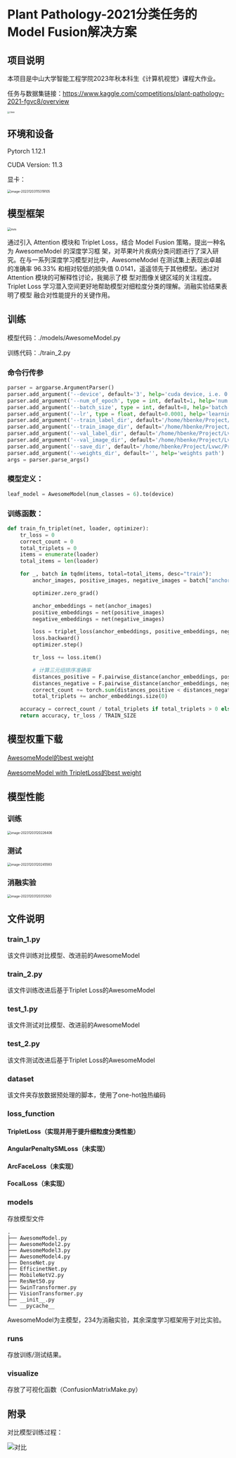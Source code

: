 # Plant Pathology-2021分类任务的Model Fusion解决方案

## 项目说明

本项目是中山大学智能工程学院2023年秋本科生《计算机视觉》课程大作业。

任务与数据集链接：https://www.kaggle.com/competitions/plant-pathology-2021-fgvc8/overview

<img src="./assets/class.png" alt="class" style="zoom: 33%;" />

## 环境和设备

Pytorch 1.12.1

CUDA Version: 11.3

显卡：

<img src="./assets/image-20231203115319105.png" alt="image-20231203115319105" style="zoom:50%;" />

## 模型框架

<img src="./assets/mm.png" alt="mm" style="zoom:50%;" />

通过引入 Attention 模块和 Triplet Loss，结合 Model Fusion 策略，提出一种名为 AwesomeModel 的深度学习框 架，对苹果叶片疾病分类问题进行了深入研究。在与一系列深度学习模型对比中，AwesomeModel 在测试集上表现出卓越 的准确率 96.33% 和相对较低的损失值 0.0141，遥遥领先于其他模型。通过对 Attention 模块的可解释性讨论，我揭示了模 型对图像关键区域的关注程度。Triplet Loss 学习潜入空间更好地帮助模型对细粒度分类的理解。消融实验结果表明了模型 融合对性能提升的关键作用。

## 训练

模型代码：./models/AwesomeModel.py

训练代码：./train_2.py

### 命令行传参

```python
parser = argparse.ArgumentParser()
parser.add_argument('--device', default='3', help='cuda device, i.e. 0 or 0,1,2,3 or cpu')
parser.add_argument('--num_of_epoch', type = int, default=1, help='num of epoch')
parser.add_argument('--batch_size', type = int, default=8, help='batch size')
parser.add_argument('--lr', type = float, default=0.0001, help='learning rate')
parser.add_argument('--train_label_dir', default='/home/hbenke/Project/Lvwc/Project/cv/leaf_disease_classifier/dataset/train.csv', help='train label dir')
parser.add_argument('--train_image_dir', default='/home/hbenke/Project/Lvwc/Project/Data/leaf_disease/train/images/', help='train image dir')
parser.add_argument('--val_label_dir', default='/home/hbenke/Project/Lvwc/Project/cv/leaf_disease_classifier/dataset/val.csv', help='val label dir')
parser.add_argument('--val_image_dir', default='/home/hbenke/Project/Lvwc/Project/Data/leaf_disease/val/images/', help='val image dir')
parser.add_argument('--save_dir', default='/home/hbenke/Project/Lvwc/Project/cv/leaf_disease_classifier/runs/train_result/exp12/', help='save dir')
parser.add_argument('--weights_dir', default='', help='weights path')
args = parser.parse_args()
```

### 模型定义：

```python
leaf_model = AwesomeModel(num_classes = 6).to(device)
```

### 训练函数：

```python
def train_fn_triplet(net, loader, optimizer):
    tr_loss = 0
    correct_count = 0
    total_triplets = 0
    items = enumerate(loader)
    total_items = len(loader)

    for _, batch in tqdm(items, total=total_items, desc="train"):
        anchor_images, positive_images, negative_images = batch["anchor"].to(device), batch["positive"].to(device), batch["negative"].to(device)

        optimizer.zero_grad()

        anchor_embeddings = net(anchor_images)
        positive_embeddings = net(positive_images)
        negative_embeddings = net(negative_images)

        loss = triplet_loss(anchor_embeddings, positive_embeddings, negative_embeddings)
        loss.backward()
        optimizer.step()

        tr_loss += loss.item()

        # 计算三元组排序准确率
        distances_positive = F.pairwise_distance(anchor_embeddings, positive_embeddings)
        distances_negative = F.pairwise_distance(anchor_embeddings, negative_embeddings)
        correct_count += torch.sum(distances_positive < distances_negative).item()
        total_triplets += anchor_embeddings.size(0)

    accuracy = correct_count / total_triplets if total_triplets > 0 else 0
    return accuracy, tr_loss / TRAIN_SIZE
```

## 模型权重下载

[AwesomeModel的best weight](https://drive.google.com/file/d/1srK5_hd1-_BRrs7tfYJtoJ5-krvapswq/view?usp=share_link)

[AwesomeModel with TripletLoss的best weight](https://drive.google.com/file/d/1Osx6j6y2x_0VEjTxgYSSn0-Umgq4Lhcu/view?usp=share_link)

## 模型性能

### 训练

<img src="./assets/image-20231203120226406.png" alt="image-20231203120226406" style="zoom:50%;" />

### 测试

<img src="./assets/image-20231203120245583.png" alt="image-20231203120245583" style="zoom:50%;" />

### 消融实验

<img src="./assets/image-20231203120312500.png" alt="image-20231203120312500" style="zoom:50%;" />

## 文件说明

### train_1.py

该文件训练对比模型、改进前的AwesomeModel

### train_2.py

该文件训练改进后基于Triplet Loss的AwesomeModel

### test_1.py

该文件测试对比模型、改进前的AwesomeModel

### test_2.py

该文件测试改进后基于Triplet Loss的AwesomeModel

### dataset

该文件夹存放数据预处理的脚本，使用了one-hot独热编码

### loss_function

#### TripletLoss（实现并用于提升细粒度分类性能）

#### AngularPenaltySMLoss（未实现）

#### ArcFaceLoss（未实现）

#### FocalLoss（未实现）

### models

存放模型文件

```
.
├── AwesomeModel.py
├── AwesomeModel2.py
├── AwesomeModel3.py
├── AwesomeModel4.py
├── DenseNet.py
├── EfficinetNet.py
├── MobileNetV2.py
├── ResNet50.py
├── SwinTransformer.py
├── VisionTransformer.py
├── __init__.py
└── __pycache__
```

AwesomeModel为主模型，234为消融实验，其余深度学习框架用于对比实验。

### runs

存放训练/测试结果。

### visualize

存放了可视化函数（ConfusionMatrixMake.py）

## 附录

对比模型训练过程：

![对比](./assets/对比.png)
